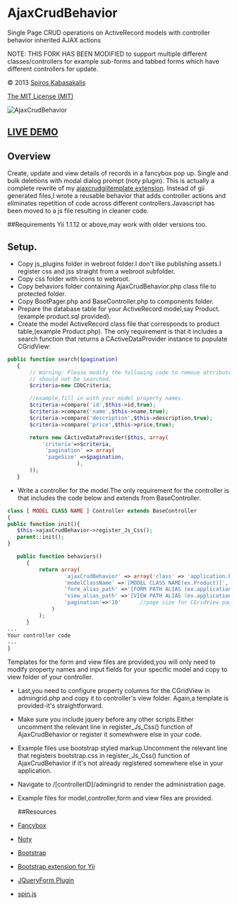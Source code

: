 ﻿# AjaxCrudBehavior
Single Page CRUD operations on ActiveRecord models with controller behavior inherited AJAX actions


NOTE: THIS FORK HAS BEEN MODIFIED to support multiple different classes/controllers for example sub-forms and tabbed forms which have different controllers for update.



 © 2013  [Spiros Kabasakalis](http://iws.kabasakalis.gr/) 
 
  [The MIT License (MIT)]( http://opensource.org/licenses/MIT)
  
  ![AjaxCrudBehavior](https://lguzqa.dm1.livefilestore.com/y1pN2rQywAmmTrMk-9OM5v9saB6WHspBBN30o1Ji-MdQifVPFTsycmi9-bsvlpIfaBk04lRVNFr2dfAQBaWw3XlaR435mj5_ug8/ajaxcrud.jpg?psid=1)
  
  
## [LIVE DEMO](http://yiilab.kabasakalis.tk/product/admingrid)

## Overview
Create, update and view details of records in a fancybox pop up.
Single and bulk deletions  with modal dialog prompt (noty plugin).
This is actually a complete rewrite of my [ajaxcrudgiitemplate extension](http://www.yiiframework.com/extension/ajaxcrudgiitemplate).
Instead of gii generated files,I wrote a reusable  behavior that adds controller actions and eliminates
 repetition of code across different controllers.Javascript has been moved to a js file resulting in cleaner code.

##Requirements
Yii 1.1.12 or above,may work with older versions too.

## Setup.

- Copy  js_plugins folder in webroot folder.I don't like publishing assets.I register css and jss straight from a webroot subfolder.
- Copy css folder with icons  to webroot.
- Copy behaviors folder containing AjaxCrudBehavior.php  class file to protected folder.
- Copy BootPager.php and BaseController.php to components folder.
- Prepare the database table for your ActiveRecord model,say Product.(example product.sql provided).
- Create the model ActiveRecord class file that corresponds to product table,(example Product.php).
The only requirement is that it includes  a  search function  that returns  a CActiveDataProvider instance to populate CGridView:
 ~~~ php
 public function search($pagination)
 	{
 		// Warning: Please modify the following code to remove attributes that
 		// should not be searched.
 		$criteria=new CDbCriteria;

        //example,fill in with your model property names.
 		$criteria->compare('id',$this->id,true);
 		$criteria->compare('name',$this->name,true);
 		$criteria->compare('description',$this->description,true);
 		$criteria->compare('price',$this->price,true);

 		return new CActiveDataProvider($this, array(
 			'criteria'=>$criteria,
             'pagination' => array(
             'pageSize' =>$pagination,
                       ),
 		));
 	}
 ~~~
- Write a controller for the model.The only requirement for the controller is that includes the code below and
  extends from BaseController.
 ~~~ php
class [ MODEL CLASS NAME ] Controller extends BaseController
{
public function init(){
    $this->ajaxCrudBehavior->register_Js_Css();
    parent::init();
}

    public function behaviors()
       {
           return array(
                   'ajaxCrudBehavior' => array('class' => 'application.behaviors.AjaxCrudBehavior',
                   'modelClassName' =>'[MODEL CLASS NAME(ex.Product)]',
                   'form_alias_path' =>'[FORM PATH ALIAS (ex.application.views.product._form)]',
                   'view_alias_path' =>'[VIEW PATH ALIAS (ex.application.views.product._view)]' ,
                   'pagination'=>'10'      //page size for CGridView pagination
               )
           );
       }
...
Your controller code
...
}
 ~~~
Templates for the form and view files are provided,you will only need to modify property names and input fields
 for your specific model and copy to view folder of your controller.
- Last,you need to configure property columns for the CGridView in admingrid.php and copy it to controller's view folder.
   Again,a template is provided-it's straightforward.
- Make sure you include jquery before any other scripts.Either uncomment the relevant line in register_Js_Css() function of AjaxCrudBehavior or
   register it somewhwere else in your code.
- Example files use bootstrap styled markup.Uncomment the relevant line that registers bootstrap.css in register_Js_Css() function of AjaxCrudBehavior
   if it's not already registered somewhere else in your application.
- Navigate to /[controllerID]/admingrid to render the administration page.
- Example files for model,controller,form and view files are provided.


    ##Resources
- [Fancybox](http://www.fancyapps.com/fancybox/)
- [Noty](http://needim.github.com/noty/)
- [Bootstrap](http://twitter.github.com/bootstrap/)
- [Bootstrap extension for Yii]( http://www.yiiframework.com/extension/bootstrap)
- [JQueryForm Plugin]( http://malsup.com/jquery/form/)
- [spin.js](http://fgnass.github.com/spin.js/)






